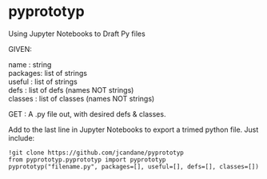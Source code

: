 # pyprototyp
Using Jupyter Notebooks to Draft Py files

GIVEN:

name    : string  
packages: list of strings  
useful  : list of strings  
defs    : list of defs (names NOT strings)  
classes : list of classes (names NOT strings)  

GET  : A .py file out, with desired defs & classes.

Add to the last line in Jupyter Notebooks to export a trimed python file. 
Just include:

```
!git clone https://github.com/jcandane/pyprototyp
from pyprototyp.pyprototyp import pyprototyp
pyprototyp("filename.py", packages=[], useful=[], defs=[], classes=[])
```

